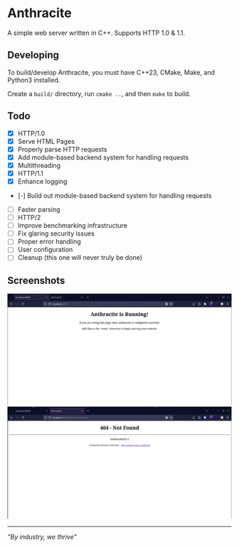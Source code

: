 # Anthracite
A simple web server written in C++. Supports HTTP 1.0 & 1.1.

## Developing

To build/develop Anthracite, you must have C++23, CMake, Make, and Python3 installed.

Create a `build/` directory, run `cmake ..`, and then `make` to build.

## Todo
- [x] HTTP/1.0
- [x] Serve HTML Pages
- [x] Properly parse HTTP requests 
- [x] Add module-based backend system for handling requests
- [x] Multithreading 
- [x] HTTP/1.1
- [x] Enhance logging
- [-] Build out module-based backend system for handling requests
- [ ] Faster parsing 
- [ ] HTTP/2 
- [ ] Improve benchmarking infrastructure
- [ ] Fix glaring security issues 
- [ ] Proper error handling
- [ ] User configuration
- [ ] Cleanup (this one will never truly be done) 

## Screenshots

![A picture of the default index.html page used by Anthracite](https://github.com/nickorlow/anthracite/blob/main/.screenshots/default-page.png?raw=true)
![A picture of the Anthracite default 404 not found page](https://github.com/nickorlow/anthracite/blob/main/.screenshots/404-page.png?raw=true)

---

_"By industry, we thrive"_
